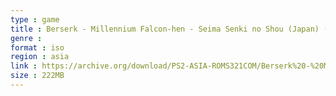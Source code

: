 ```yaml
---
type : game
title : Berserk - Millennium Falcon-hen - Seima Senki no Shou (Japan) (Taikenban 2)
genre : 
format : iso
region : asia
link : https://archive.org/download/PS2-ASIA-ROMS321COM/Berserk%20-%20Millennium%20Falcon-hen%20-%20Seima%20Senki%20no%20Shou%20%28Japan%29%20%28Taikenban%202%29.7z
size : 222MB
---
```

